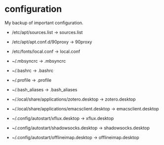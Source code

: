 # configuration

My backup of important configuration.

* /etc/apt/sources.list -> sources.list

* /etc/apt/apt.conf.d/90proxy -> 90proxy

* /etc/fonts/local.conf -> local.conf

* ~/.mbsyncrc -> .mbsyncrc

* ~/.bashrc -> .bashrc

* ~/.profile -> .profile

* ~/.bash\_aliases -> .bash\_aliases

* ~/.local/share/applications/zotero.desktop -> zotero.desktop

* ~/.local/share/applications/emacsclient.desktop -> emacsclient.desktop

* ~/.config/autostart/xflux.desktop -> xflux.desktop

* ~/.config/autostart/shadowsocks.desktop -> shadowsocks.desktop

* ~/.config/autostart/offlineimap.desktop -> offlineimap.desktop
